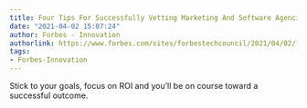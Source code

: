 ```yaml
---
title: Four Tips For Successfully Vetting Marketing And Software Agencies
date: "2021-04-02 15:07:24"
author: Forbes - Innovation
authorlink: https://www.forbes.com/sites/forbestechcouncil/2021/04/02/four-tips-for-successfully-vetting-marketing-and-software-agencies/
tags:
- Forbes-Innovation
---
```

Stick to your goals, focus on ROI and you’ll be on course toward a successful outcome.
